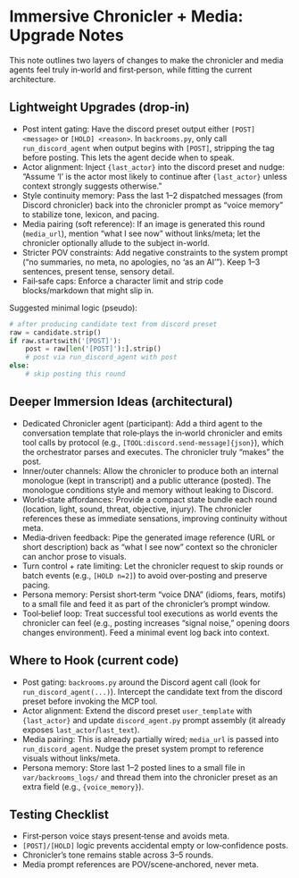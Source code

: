 # Immersive Chronicler + Media: Upgrade Notes

This note outlines two layers of changes to make the chronicler and media agents feel truly in‑world and first‑person, while fitting the current architecture.

## Lightweight Upgrades (drop‑in)

- Post intent gating: Have the discord preset output either `[POST] <message>` or `[HOLD] <reason>`. In `backrooms.py`, only call `run_discord_agent` when output begins with `[POST]`, stripping the tag before posting. This lets the agent decide when to speak.
- Actor alignment: Inject `{last_actor}` into the discord preset and nudge: “Assume ‘I’ is the actor most likely to continue after `{last_actor}` unless context strongly suggests otherwise.”
- Style continuity memory: Pass the last 1–2 dispatched messages (from Discord chronicler) back into the chronicler prompt as “voice memory” to stabilize tone, lexicon, and pacing.
- Media pairing (soft reference): If an image is generated this round (`media_url`), mention “what I see now” without links/meta; let the chronicler optionally allude to the subject in-world.
- Stricter POV constraints: Add negative constraints to the system prompt (“no summaries, no meta, no apologies, no ‘as an AI’”). Keep 1–3 sentences, present tense, sensory detail.
- Fail‑safe caps: Enforce a character limit and strip code blocks/markdown that might slip in.

Suggested minimal logic (pseudo):

```python
# after producing candidate text from discord preset
raw = candidate.strip()
if raw.startswith('[POST]'):
    post = raw[len('[POST]'):].strip()
    # post via run_discord_agent with post
else:
    # skip posting this round
```

## Deeper Immersion Ideas (architectural)

- Dedicated Chronicler agent (participant): Add a third agent to the conversation template that role‑plays the in‑world chronicler and emits tool calls by protocol (e.g., `[TOOL:discord.send-message]{json}`), which the orchestrator parses and executes. The chronicler truly “makes” the post.
- Inner/outer channels: Allow the chronicler to produce both an internal monologue (kept in transcript) and a public utterance (posted). The monologue conditions style and memory without leaking to Discord.
- World‑state affordances: Provide a compact state bundle each round (location, light, sound, threat, objective, injury). The chronicler references these as immediate sensations, improving continuity without meta.
- Media‑driven feedback: Pipe the generated image reference (URL or short description) back as “what I see now” context so the chronicler can anchor prose to visuals.
- Turn control + rate limiting: Let the chronicler request to skip rounds or batch events (e.g., `[HOLD n=2]`) to avoid over‑posting and preserve pacing.
- Persona memory: Persist short‑term “voice DNA” (idioms, fears, motifs) to a small file and feed it as part of the chronicler’s prompt window.
- Tool‑belief loop: Treat successful tool executions as world events the chronicler can feel (e.g., posting increases “signal noise,” opening doors changes environment). Feed a minimal event log back into context.

## Where to Hook (current code)

- Post gating: `backrooms.py` around the Discord agent call (look for `run_discord_agent(...)`). Intercept the candidate text from the discord preset before invoking the MCP tool.
- Actor alignment: Extend the discord preset `user_template` with `{last_actor}` and update `discord_agent.py` prompt assembly (it already exposes `last_actor`/`last_text`).
- Media pairing: This is already partially wired; `media_url` is passed into `run_discord_agent`. Nudge the preset system prompt to reference visuals without links/meta.
- Persona memory: Store last 1–2 posted lines to a small file in `var/backrooms_logs/` and thread them into the chronicler preset as an extra field (e.g., `{voice_memory}`).

## Testing Checklist

- First‑person voice stays present‑tense and avoids meta.
- `[POST]/[HOLD]` logic prevents accidental empty or low‑confidence posts.
- Chronicler’s tone remains stable across 3–5 rounds.
- Media prompt references are POV/scene‑anchored, never meta.
